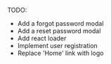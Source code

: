 TODO:
- Add a forgot password modal
- Add a reset password modal
- Add react loader
- Implement user registration
- Replace 'Home' link with logo